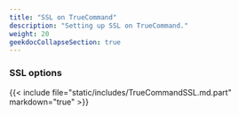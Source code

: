 ```yaml
---
title: "SSL on TrueCommand"
description: "Setting up SSL on TrueCommand."
weight: 20
geekdocCollapseSection: true
---
```


### SSL options

{{< include file="static/includes/TrueCommandSSL.md.part" markdown="true" >}}